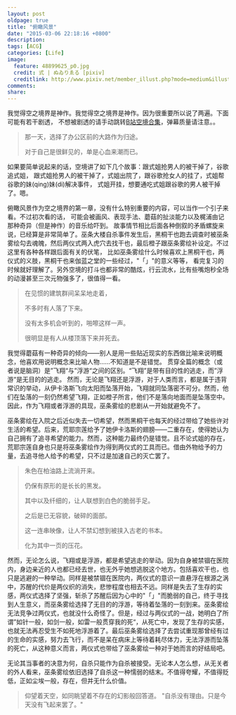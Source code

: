 ```yaml
---
layout: post
oldpage: true
title: "俯瞰风景"
date: "2015-03-06 22:18:16 +0800"
description:
tags: [ACG]
categories: [Life]
image: 
  feature: 48899625_p0.jpg
  credit: 式 | ぬゐりゑる [pixiv]
  creditlink: http://www.pixiv.net/member_illust.php?mode=medium&illust_id=48899625
comments:
share:
---
```

我觉得空之境界是神作。我觉得空之境界是神作。因为很重要所以说了两遍。下面可能有若干剧透，
不想被剧透的请手动跳转[B站空境合集](http://www.bilibili.com/video/av1005743/index_1.html#)，弹幕质量请注意。。


>那一天，选择了办公区前的大路作为归途。
>
>对于自己是很鲜见的，单是心血来潮而已。



如果要简单说起来的话，空境讲了如下几个故事：跟式姐抢男人的被干掉了，谷歌追式姐，
跟式姐抢男人的被干掉了，式姐出院了，跟谷歌抢女人的挂了，式姐帮谷歌的妹(qing)妹(di)解决事件，
式姐开挂，想要通吃式姐跟谷歌的男人被干掉了。嗯。

俯瞰风景作为空之境界的第一章，没有什么特别重要的内容，可以当作一个引子来看。不过初次看的话，
可能会被画风、表现手法、蘑菇的扯淡能力以及梶浦由记那种奇异（但是神作）的音乐给吓到。
故事情节相比后面各种倒叙的矛盾螺旋来说，已经算是非常简单了。巫条大楼自杀事件发生后，黑桐干也跑去调查时被巫条雾绘勾去魂魄，然后两仪式两入虎穴去找干也，最后橙子跟巫条雾绘补设定。不过这里有各种各样跟后面有关的伏笔，
比如巫条雾绘什么时候喜欢上黑桐干也，两仪式的义肢，黑桐干也来伽蓝之堂的一些经过，"「」"的意义等等，
看完复习的时候就好理解了。另外空境的打斗也都非常的酷炫，行云流水，比有些嘴炮秒全场的动漫甚至三次元物强多了，很值得一看。


>在见惯的建筑群间呆呆地走着，
>
>不多时有人落了下来。
>
>没有太多机会听到的，啪嚓这样一声。
>
>很明显是有人从楼顶落下来并死去。

我觉得蘑菇有一种奇异的倾向——别人是用一些贴近现实的东西做比喻来说明概念，他喜欢用说明概念来比喻人物……不知道是不是错觉。
贯穿全篇的概念（或者说是脑洞）是”飞翔“与”浮游“之间的区别。“飞翔”是带有目的性的逃走，而”浮游“是无目的的逃走。
然而，无论是飞翔还是浮游，对于人类而言，都是属于违背常识的举动，从伊卡洛斯飞向太阳而坠落开始，飞翔就同坠落密不可分。然而，他们在坠落的一刻仍然希望飞翔，正如橙子所言，他们不是落向地面而是坠落空中。因此，作为飞翔或者浮游的具现，巫条雾绘的悲剧从一开始就避免不了。

巫条雾绘在入院之后近似失去一切希望，然而黑桐干也每天的经过带给了她些许对生活的希望。后来，荒耶宗莲给予了她伊卡洛斯的翅膀——二重存在，使得她认为自己拥有了追寻希望的能力。然而，这种能力最终仍是错觉。且不论式姐的存在，荒耶宗莲自身也只是将巫条雾绘作为得到两仪式的工具而已。借由外物给予的力量，去追寻他人给予的希望，只不过是加速自己的灭亡罢了。

>朱色在柏油路上流淌开来。
>
>仍保有原形的是长长的黑发。
>
>其中以及纤细的，让人联想到白色的脆弱手足。
>
>之后是已无容貌，破碎的面部。
>
>这一连串映像，让人不禁幻想到被挟入古老的书本。
>
>化为其中一页的压花。

然而，无论怎么说，飞翔或是浮游，都是希望逃走的举动。因为自身被禁锢在医院内，身边亲近的人也都已经去世，也无外乎她想逃脱这个地方。包括喜欢干也，也只是逃避的一种举动。同样是被禁锢在医院内，两仪式的意识一直悬浮在根源之涡中，苏醒的代价是两仪织的消失，悲惨程度也相去不远。同样是失去了生存的实感，两仪式选择了坚强，斩杀了苏醒后因为心中的"「」"而脆弱的自己，终于寻找到人生意义，而巫条雾绘选择了无目的的浮游，等待着坠落的一刻到来。巫条雾绘无法竞争过两仪式，也就没什么奇怪了。但是，经过与两仪式的一战，她明白了所谓”如针一般，如剑一般，如雷一般贯穿我的死“，从死亡中，发现了生存的实感，也就无法再忍受生不如死地浮游着了。最后巫条雾绘选择了去尝试重现那曾经有过的生命的实感，努力去飞行，而不是呆在病床上等待着耗尽体力，无法浮游而坠落的死亡，从这种意义而言，两仪式也带给了巫条雾绘一种对于她而言的好结局吧。

无论其当事者的决意为何，自杀只能作为自杀被接受。无论本人怎么想，从无关者的外人看来，巫条雾绘依旧选择了自杀这一种懦弱的结末。不值得夸耀，不值得贬低，正如尘埃一般，存在，但并无什么价值。


>仰望着天空，如同眺望着不存在的幻影般回答道。
>"自杀没有理由。只是今天没有飞起来罢了。"
